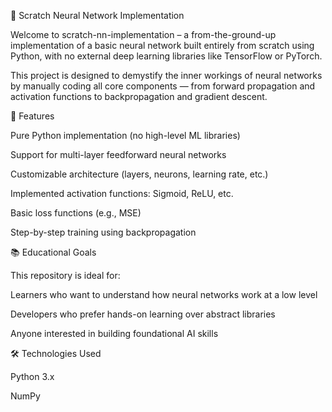 🧠 Scratch Neural Network Implementation

Welcome to scratch-nn-implementation – a from-the-ground-up implementation of a basic neural network built entirely from scratch using Python, with no external deep learning libraries like TensorFlow or PyTorch.

This project is designed to demystify the inner workings of neural networks by manually coding all core components — from forward propagation and activation functions to backpropagation and gradient descent.

🚀 Features

Pure Python implementation (no high-level ML libraries)

Support for multi-layer feedforward neural networks

Customizable architecture (layers, neurons, learning rate, etc.)

Implemented activation functions: Sigmoid, ReLU, etc.

Basic loss functions (e.g., MSE)

Step-by-step training using backpropagation

📚 Educational Goals

This repository is ideal for:

Learners who want to understand how neural networks work at a low level

Developers who prefer hands-on learning over abstract libraries

Anyone interested in building foundational AI skills

🛠️ Technologies Used

Python 3.x

NumPy
